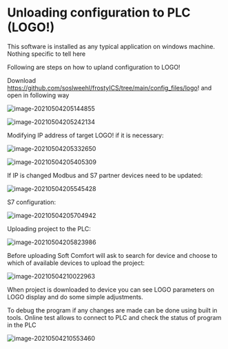 # Unloading configuration to PLC (LOGO!)

This software is installed as any typical application on windows machine. Nothing specific to tell here

Following are steps on how to upland configuration to LOGO!



Download https://github.com/soslweehl/frostyICS/tree/main/config_files/logo! and open in following way

![image-20210504205144855](../docs/img/image-20210504205144855.png)


![image-20210504205242134](../docs/img/image-20210504205242134.png)



Modifying IP address of target LOGO! if it is necessary:

![image-20210504205332650](../docs/img/image-20210504205332650.png)

![image-20210504205405309](../docs/img/image-20210504205405309.png)



If IP is changed Modbus and S7 partner devices need to be updated:

![image-20210504205545428](../docs/img/image-20210504205545428.png)



S7 configuration:

![image-20210504205704942](../docs/img/image-20210504205704942.png)



Uploading project to the  PLC:

![image-20210504205823986](../docs/img/image-20210504205823986.png)



Before uploading Soft Comfort will ask to search for device and choose to which of available devices to upload the project:

![image-20210504210022963](../docs/img/image-20210504210022963.png)



When project is downloaded to device you can see LOGO parameters on LOGO display and do some simple adjustments.

To debug the program if any changes are made can be done using built in tools. Online test allows to connect to PLC and check the status of program in the PLC

![image-20210504210553460](../docs/img/image-20210504210553460.png)